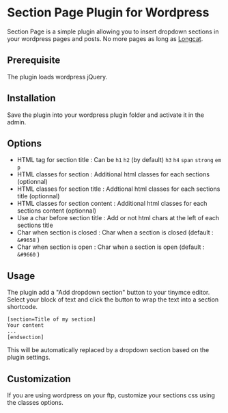 Section Page Plugin for Wordpress
=================================

Section Page is a simple plugin allowing you to insert dropdown sections in your wordpress pages and posts. 
No more pages as long as [Longcat](http://longc.at/longcat).

## Prerequisite
The plugin loads wordpress jQuery.


## Installation
Save the plugin into your wordpress plugin folder and activate it in the admin.

## Options
* HTML tag for section title : Can be `h1` `h2` (by default) `h3` `h4` `span` `strong` `em` `p`
* HTML classes for section : Additional html classes for each sections (optionnal)
* HTML classes for section title : Addtional html classes for each sections title (optionnal)
* HTML classes for section content : Additional html classes for each sections content (optionnal)
* Use a char before section title : Add or not html chars at the left of each sections title
* Char when section is closed : Char when a section is closed (default : `&#9658` )
* Char when section is open : Char when a section is open (default : `&#9660` )

## Usage
The plugin add a "Add dropdown section" button to your tinymce editor.  
Select your block of text and click the button to wrap the text into a section shortcode.

	[section=Title of my section]
	Your content
	...
	[endsection]

This will be automatically replaced by a dropdown section based on the plugin settings.

## Customization
If you are using wordpress on your ftp, customize your sections css using the classes options.